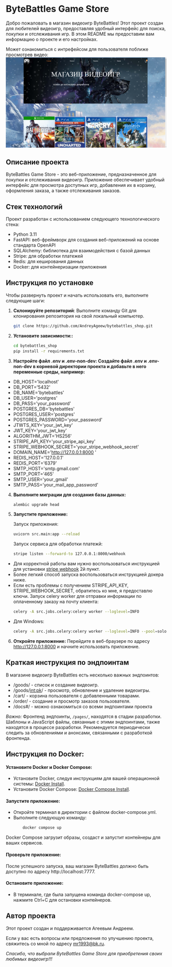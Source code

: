 # ByteBattles Game Store

Добро пожаловать в магазин видеоигр ByteBattles!
Этот проект создан для любителей видеоигр, предоставляя удобный интерфейс для поиска, покупки и отслеживания игр.
В этом README мы предоставим вам информацию о проекте и его настройках.

Может ознакомиться с интрефейсом для пользователя поближе просмотрев видео:
[![Видео](src/static/img/preview.png)](https://drive.google.com/file/d/1L0kHXOkBrV9w3NAoKpDAC0_0wYGhV3US/view?usp=drive_link)

## Описание проекта

ByteBattles Game Store - это веб-приложение, предназначенное для покупки и отслеживания видеоигр. Приложение
обеспечивает удобный интерфейс для просмотра доступных игр, добавления их в корзину, оформления заказа, а также
отслеживания заказов.

## Стек технологий

Проект разработан с использованием следующего технологического стека:

- Python 3.11
- FastAPI: веб-фреймворк для создания веб-приложений на основе стандарта OpenAPI
- SQLAlchemy: библиотека для взаимодействия с базой данных
- Stripe: для обработки платежей
- Redis: для кеширования данных
- Docker: для контейнеризации приложения

## Инструкция по установке

Чтобы развернуть проект и начать использовать его, выполните следующие шаги:

1. **Склонируйте репозиторий**: Выполните команду Git для клонирования репозитория на свой локальный компьютер.

   ```bash
   git clone https://github.com/AndreyAgeew/bytebattles_shop.git
2. **Установите зависимости::**

   ```bash
   cd bytebattles_shop
   pip install -r requirements.txt

3. **Настройте файл .env и .env-non-dev: Создайте файл .env и .env-non-dev в корневой директории проекта и добавьте в
   него переменные среды, например:**

- DB_HOST='localhost'
- DB_PORT='5432'
- DB_NAME='bytebattles'
- DB_USER='postgres'
- DB_PASS='your_password'
- POSTGRES_DB='bytebattles'
- POSTGRES_USER='postgres'
- POSTGRES_PASSWORD='your_password'
- JTWTS_KEY='your_jwt_key'
- JWT_KEY='your_jwt_key'
- ALGORITHM_JWT='HS256'
- STRIPE_API_KEY='your_stripe_api_key'
- STRIPE_WEBHOOK_SECRET='your_stripe_webhook_secret'
- DOMAIN_NAME='http://127.0.0.1:8000 '
- REDIS_HOST='127.0.0.1'
- REDIS_PORT='6379'
- SMTP_HOST='smtp.gmail.com'
- SMTP_PORT='465'
- SMTP_USER='your_gmail'
- SMTP_PASS='your_mail_app_password'

4. **Выполните миграции для создания базы данных:**

   ```bash
   alembic upgrade head
5. **Запустите приложение:**

   Запуск приложения:
   ```bash
   uvicorn src.main:app --reload
   ```
   Запуск сервиса для обработки платежй:
    ```bash
    stripe listen --forward-to 127.0.0.1:8000/webhook
    ```

- Для корректной работы вам нужно воспользоваться инструкцией для
  установки [stripe webhook](https://stripe.com/docs/payments/handling-payment-events) 2й пункт.
- Более легкий способ запуска воспользоваться инструкцией докера ниже.
- Если есть проблемы с получением STRIPE_API_KEY, STRIPE_WEBHOOK_SECRET, обратитесь ко мне, я предоставлю ключи.
  Запуск celery worker для отправки информации по оплаченному заказу на почту клиента:
    ```bash
    celery -A src.jobs.celery:celery worker --loglevel=INFO
    ```
- Для Windows:
    ```bash
    celery -A src.jobs.celery:celery worker --loglevel=INFO --pool=solo

6. **Откройте приложение:** Перейдите в веб-браузере по адресу http://127.0.0.1:8000 и начните использовать приложение.

## Краткая инструкция по эндпоинтам

В магазине видеоигр ByteBattles есть несколько важных эндпоинтов:

* /goods/ - список и создание видеоигр.
* /goods/<int:pk>/ - просмотр, обновление и удаление видеоигры.
* /cart/ - корзина пользователя с добавленными товарами.
* /order/ - создание и просмотр заказов пользователя.
* /docs#/ - можно ознакомиться со всеми эндпоинтами проекта

*Важно:* Фронтенд эндпоинты, `/pages/`, находятся в стадии разработки. Шаблоны и JavaScript файлы, связанные с этими
эндпоинтами, также находятся в процессе разработки. Рекомендуется периодически следить за обновлениями и анонсами,
связанными с разработкой фронтенда.

## Инструкция по Docker:

#### Установите Docker и Docker Compose:

* Установите Docker, следуя инструкциям для вашей операционной
  системы: [Docker Install](https://docs.docker.com/get-docker/).
* Установите Docker Compose: [Docker Compose Install](https://docs.docker.com/compose/install/).

#### Запустите приложение:

* Откройте терминал в директории с файлом docker-compose.yml.
* Выполните следующую команду:
    ```bash
        docker compose up

Docker Compose загрузит образы, создаст и запустит контейнеры для ваших сервисов.

#### Проверьте приложение:

После успешного запуска, ваш магазин ByteBattles должно быть доступно по адресу http://localhost:7777.

#### Остановите приложение:

* В терминале, где была запущена команда docker-compose up, нажмите Ctrl+C для остановки контейнеров.

## Автор проекта

Этот проект создан и поддерживается Агеевым Андреем.

Если у вас есть вопросы или предложения по улучшению проекта, свяжитесь со мной по адресу mr1993@bk.ru.

<em>Спасибо, что выбрали ByteBattles Game Store для приобретения своих любимых видеоигр!!!</em>
